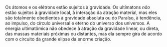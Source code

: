 ﻿Os átomos e os elétrons estão sujeitos à gravidade. Os ultímatons *não* estão sujeitos à gravidade local, à interação da atração material, mas eles são totalmente obedientes à gravidade absoluta ou do Paraíso, à tendência, ao impulso, do círculo universal e eterno do universo dos universos. A energia ultimatômica não obedece à atração da gravidade linear, ou direta, das massas materiais próximas ou distantes, mas ela sempre gira de acordo com o circuito da grande elipse da enorme criação.